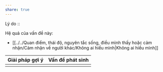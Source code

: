 ```yaml
---
share: true
---
```

Lý do :: 

Hệ quả của vấn đề này:
- [[../../Quan điểm, thái độ, nguyên tắc sống, điều mình thấy hoặc cảm nhận/Cảm nhận về người khác/Không ai hiểu mình|Không ai hiểu mình]]


| Giải pháp gợi ý | Vấn đề phát sinh |
| --------------- | ---------------- |
|                 |                  |